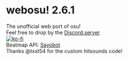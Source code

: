 # webosu! 2.6.1
The unofficial web port of osu!<br>
Feel free to drop by the [Discord server](https://discord.gg/gHgcR92QMy)<br>
[![ko-fi](https://ko-fi.com/img/githubbutton_sm.svg)](https://ko-fi.com/E1E061ML6)<br>
Beatmap API: [Sayobot](https://osu.sayobot.cn)<br>
Thanks @txst54 for the custom hitsounds code!
